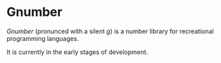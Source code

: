 # Gnumber

*Gnumber* (pronunced with a silent *g*) is a number library for recreational programming languages.

It is currently in the early stages of development.